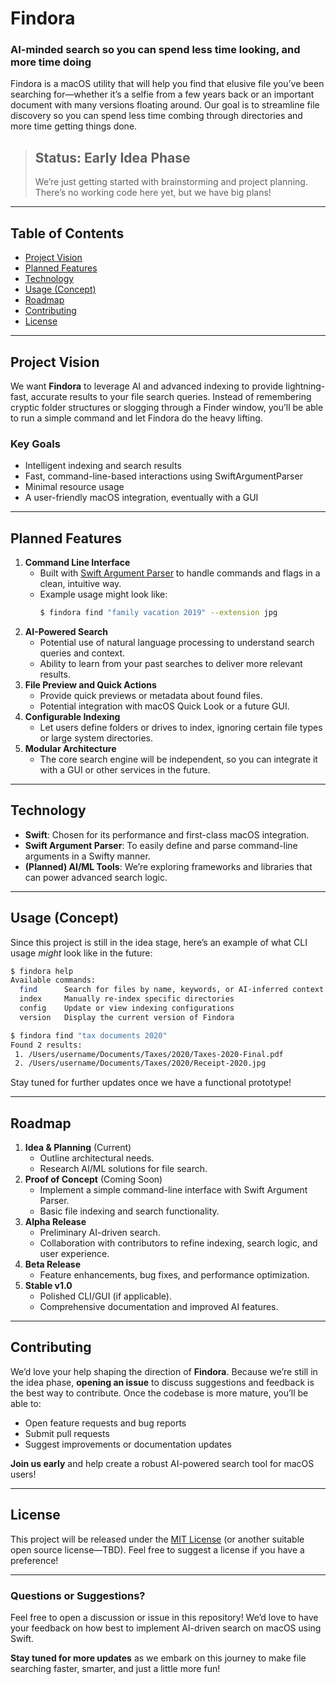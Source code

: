 # Findora
### AI-minded search so you can spend less time looking, and more time doing

Findora is a macOS utility that will help you find that elusive file you’ve been searching for—whether it’s a selfie from a few years back or an important document with many versions floating around. Our goal is to streamline file discovery so you can spend less time combing through directories and more time getting things done.
> ## Status: Early Idea Phase
> We’re just getting started with brainstorming and project planning. There’s no working code here yet, but we have big plans!

---

## Table of Contents
- [Project Vision](#project-vision)
- [Planned Features](#planned-features)
- [Technology](#technology)
- [Usage (Concept)](#usage-concept)
- [Roadmap](#roadmap)
- [Contributing](#contributing)
- [License](#license)

---

## Project Vision
We want **Findora** to leverage AI and advanced indexing to provide lightning-fast, accurate results to your file search queries. Instead of remembering cryptic folder structures or slogging through a Finder window, you’ll be able to run a simple command and let Findora do the heavy lifting.

### Key Goals
- Intelligent indexing and search results  
- Fast, command-line-based interactions using SwiftArgumentParser  
- Minimal resource usage  
- A user-friendly macOS integration, eventually with a GUI  

---

## Planned Features
1. **Command Line Interface**  
   - Built with [Swift Argument Parser](https://github.com/apple/swift-argument-parser) to handle commands and flags in a clean, intuitive way.  
   - Example usage might look like:
     ```bash
     $ findora find "family vacation 2019" --extension jpg
     ```
2. **AI-Powered Search**  
   - Potential use of natural language processing to understand search queries and context.  
   - Ability to learn from your past searches to deliver more relevant results.  
3. **File Preview and Quick Actions**  
   - Provide quick previews or metadata about found files.  
   - Potential integration with macOS Quick Look or a future GUI.  
4. **Configurable Indexing**  
   - Let users define folders or drives to index, ignoring certain file types or large system directories.  
5. **Modular Architecture**  
   - The core search engine will be independent, so you can integrate it with a GUI or other services in the future.  

---

## Technology
- **Swift**: Chosen for its performance and first-class macOS integration.  
- **Swift Argument Parser**: To easily define and parse command-line arguments in a Swifty manner.  
- **(Planned) AI/ML Tools**: We’re exploring frameworks and libraries that can power advanced search logic.  

---

## Usage (Concept)
Since this project is still in the idea stage, here’s an example of what CLI usage *might* look like in the future:

```bash
$ findora help
Available commands:
  find      Search for files by name, keywords, or AI-inferred context
  index     Manually re-index specific directories
  config    Update or view indexing configurations
  version   Display the current version of Findora

$ findora find "tax documents 2020"
Found 2 results:
 1. /Users/username/Documents/Taxes/2020/Taxes-2020-Final.pdf
 2. /Users/username/Documents/Taxes/2020/Receipt-2020.jpg
```

Stay tuned for further updates once we have a functional prototype!

---

## Roadmap
1. **Idea & Planning** (Current)  
   - Outline architectural needs.  
   - Research AI/ML solutions for file search.  
2. **Proof of Concept** (Coming Soon)  
   - Implement a simple command-line interface with Swift Argument Parser.  
   - Basic file indexing and search functionality.  
3. **Alpha Release**  
   - Preliminary AI-driven search.  
   - Collaboration with contributors to refine indexing, search logic, and user experience.  
4. **Beta Release**  
   - Feature enhancements, bug fixes, and performance optimization.  
5. **Stable v1.0**  
   - Polished CLI/GUI (if applicable).  
   - Comprehensive documentation and improved AI features.  

---

## Contributing
We’d love your help shaping the direction of **Findora**. Because we’re still in the idea phase, **opening an issue** to discuss suggestions and feedback is the best way to contribute. Once the codebase is more mature, you’ll be able to:

- Open feature requests and bug reports  
- Submit pull requests  
- Suggest improvements or documentation updates  

**Join us early** and help create a robust AI-powered search tool for macOS users!

---

## License
This project will be released under the [MIT License](LICENSE) (or another suitable open source license—TBD). Feel free to suggest a license if you have a preference!

---

### Questions or Suggestions?
Feel free to open a discussion or issue in this repository! We’d love to have your feedback on how best to implement AI-driven search on macOS using Swift.

**Stay tuned for more updates** as we embark on this journey to make file searching faster, smarter, and just a little more fun!
